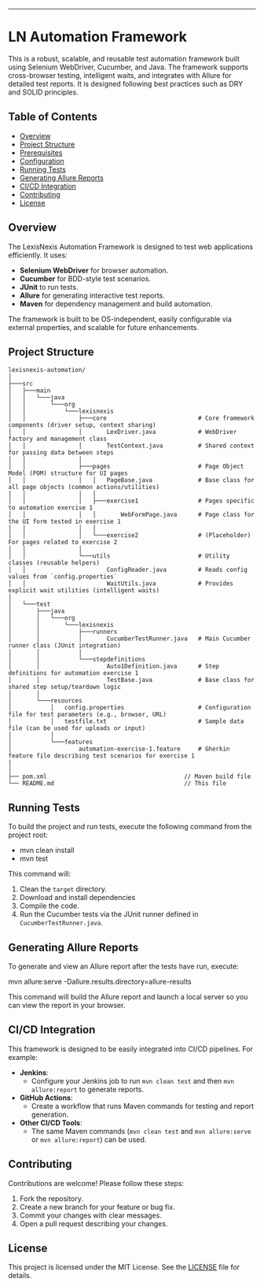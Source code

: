 ---

# LN Automation Framework

This is a robust, scalable, and reusable test automation framework built using Selenium WebDriver, Cucumber, and Java. The framework supports cross-browser testing, intelligent waits, and integrates with Allure for detailed test reports. It is designed following best practices such as DRY and SOLID principles.

## Table of Contents

- [Overview](#overview)
- [Project Structure](#project-structure)
- [Prerequisites](#prerequisites)
- [Configuration](#configuration)
- [Running Tests](#running-tests)
- [Generating Allure Reports](#generating-allure-reports)
- [CI/CD Integration](#cicd-integration)
- [Contributing](#contributing)
- [License](#license)

## Overview

The LexisNexis Automation Framework is designed to test web applications efficiently. It uses:
- **Selenium WebDriver** for browser automation.
- **Cucumber** for BDD-style test scenarios.
- **JUnit** to run tests.
- **Allure** for generating interactive test reports.
- **Maven** for dependency management and build automation.

The framework is built to be OS-independent, easily configurable via external properties, and scalable for future enhancements.

## Project Structure

```
lexisnexis-automation/
│
├───src
│   ├───main
│   │   └───java
│   │       └───org
│   │           └───lexisnexis
│   │               ├───core                          # Core framework components (driver setup, context sharing)
│   │               │       LexDriver.java            # WebDriver factory and management class
│   │               │       TestContext.java          # Shared context for passing data between steps
│   │               │
│   │               ├───pages                         # Page Object Model (POM) structure for UI pages
│   │               │   │   PageBase.java             # Base class for all page objects (common actions/utilities)
│   │               │   │
│   │               │   ├───exercise1                 # Pages specific to automation exercise 1
│   │               │   │       WebFormPage.java      # Page class for the UI form tested in exercise 1
│   │               │   │
│   │               │   └───exercise2                 # (Placeholder) For pages related to exercise 2
│   │               │
│   │               └───utils                         # Utility classes (reusable helpers)
│   │                       ConfigReader.java         # Reads config values from `config.properties`
│   │                       WaitUtils.java            # Provides explicit wait utilities (intelligent waits)
│
│   └───test
│       ├───java
│       │   └───org
│       │       └───lexisnexis
│       │           ├───runners
│       │           │       CucumberTestRunner.java   # Main Cucumber runner class (JUnit integration)
│       │           │
│       │           └───stepdefinitions
│       │                   Auto1Definition.java      # Step definitions for automation exercise 1
│       │                   TestBase.java             # Base class for shared step setup/teardown logic
│       │
│       └───resources
│           │   config.properties                     # Configuration file for test parameters (e.g., browser, URL)
│           │   testfile.txt                          # Sample data file (can be used for uploads or input)
│           │
│           └───features
│                   automation-exercise-1.feature     # Gherkin feature file describing test scenarios for exercise 1
|
│
├── pom.xml                                       // Maven build file
└── README.md                                     // This file
```

## Running Tests

To build the project and run tests, execute the following command from the project root:

- mvn clean install
- mvn test

This command will:
1. Clean the `target` directory.
2. Download and install dependencies
3. Compile the code.
4. Run the Cucumber tests via the JUnit runner defined in `CucumberTestRunner.java`.

## Generating Allure Reports

To generate and view an Allure report after the tests have run, execute:

mvn allure:serve -Dallure.results.directory=allure-results

This command will build the Allure report and launch a local server so you can view the report in your browser.

## CI/CD Integration

This framework is designed to be easily integrated into CI/CD pipelines. For example:

- **Jenkins**:  
  - Configure your Jenkins job to run `mvn clean test` and then `mvn allure:report` to generate reports.
- **GitHub Actions**:  
  - Create a workflow that runs Maven commands for testing and report generation.
- **Other CI/CD Tools**:  
  - The same Maven commands (`mvn clean test` and `mvn allure:serve` or `mvn allure:report`) can be used.

## Contributing

Contributions are welcome! Please follow these steps:

1. Fork the repository.
2. Create a new branch for your feature or bug fix.
3. Commit your changes with clear messages.
4. Open a pull request describing your changes.

## License

This project is licensed under the MIT License. See the [LICENSE](LICENSE) file for details.
